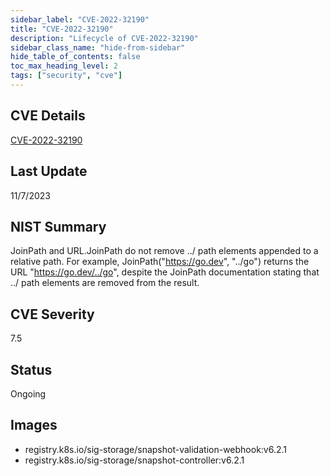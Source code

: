 ```yaml
---
sidebar_label: "CVE-2022-32190"
title: "CVE-2022-32190"
description: "Lifecycle of CVE-2022-32190"
sidebar_class_name: "hide-from-sidebar"
hide_table_of_contents: false
toc_max_heading_level: 2
tags: ["security", "cve"]
---
```


## CVE Details

[CVE-2022-32190](https://nvd.nist.gov/vuln/detail/CVE-2022-32190)

## Last Update

11/7/2023

## NIST Summary

JoinPath and URL.JoinPath do not remove ../ path elements appended to a relative path. For example,
JoinPath("https://go.dev", "../go") returns the URL "https://go.dev/../go", despite the JoinPath documentation stating
that ../ path elements are removed from the result.

## CVE Severity

7.5

## Status

Ongoing

## Images

- registry.k8s.io/sig-storage/snapshot-validation-webhook:v6.2.1
- registry.k8s.io/sig-storage/snapshot-controller:v6.2.1

